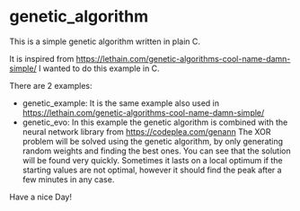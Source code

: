 # genetic_algorithm
This is a simple genetic algorithm written in plain C.

It is inspired from https://lethain.com/genetic-algorithms-cool-name-damn-simple/
I wanted to do this example in C.

There are 2 examples:

- genetic_example: It is the same example also used in https://lethain.com/genetic-algorithms-cool-name-damn-simple/
- genetic_evo: In this example the genetic algorithm is combined with the neural network library from https://codeplea.com/genann
The XOR problem will be solved using the genetic algorithm, by only generating random weights and finding the best ones. You can see
that the solution will be found very quickly. Sometimes it lasts on a local optimum if the starting values are not optimal, however it should
find the peak after a few minutes in any case.

Have a nice Day!
